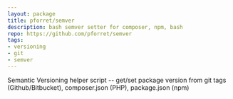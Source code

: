 ```yaml
---
layout: package
title: pforret/semver
description: bash semver setter for composer, npm, bash
repo: https://github.com/pforret/semver
tags:
- versioning
- git
- semver
---
```


Semantic Versioning helper script -- get/set package version from git tags (Github/Bitbucket), composer.json (PHP), package.json (npm)

